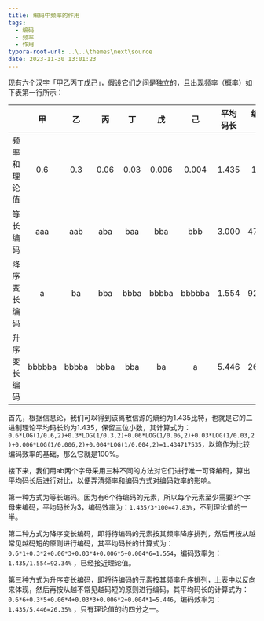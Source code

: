 ```yaml
---
title: 编码中频率的作用
tags:
  - 编码
  - 频率
  - 作用
typora-root-url: ..\..\themes\next\source
date: 2023-11-30 13:01:23
---
```


现有六个汉字「甲乙丙丁戊己」，假设它们之间是独立的，且出现频率（概率）如下表第一行所示：

<!--more-->

|              |   甲   |  乙   |  丙  |  丁  |  戊   |   己   | 平均码长 | 编码效率 |
| :----------: | :----: | :---: | :--: | :--: | :---: | :----: | :------: | :------: |
| 频率和理论值 |  0.6   |  0.3  | 0.06 | 0.03 | 0.006 | 0.004  |  1.435   |   100%   |
|   等长编码   |  aaa   |  aab  | aba  | baa  |  bba  |  bbb   |  3.000   |  47.83%  |
| 降序变长编码 |   a    |  ba   | bba  | bbba | bbbba | bbbbba |  1.554   |  92.34%  |
| 升序变长编码 | bbbbba | bbbba | bbba | bba  |  ba   |   a    |  5.446   |  26.35%  |

首先，根据信息论，我们可以得到该离散信源的熵约为1.435比特，也就是它的二进制理论平均码长约为1.435，保留三位小数，其计算式为：`0.6*LOG(1/0.6,2)+0.3*LOG(1/0.3,2)+0.06*LOG(1/0.06,2)+0.03*LOG(1/0.03,2)+0.006*LOG(1/0.006,2)+0.004*LOG(1/0.004,2)=1.434717535`，以熵作为比较编码效率的基础，那么它就是100%。

接下来，我们用ab两个字母采用三种不同的方法对它们进行唯一可译编码，算出平均码长后进行对比，以便弄清频率和编码方式对编码效率的影响。

第一种方式为等长编码。因为有6个待编码的元素，所以每个元素至少需要3个字母来编码，平均码长为3，编码效率为：`1.435/3*100=47.83%`，不到理论值的一半。

第二种方式为降序变长编码，即将待编码的元素按其频率降序排列，然后再按从越常见越码短的原则进行编码，其平均码长的计算式为：`0.6*1+0.3*2+0.06*3+0.03*4+0.006*5+0.004*6=1.554`，编码效率为：`1.435/1.554=92.34%` ，已经接近理论值。

第三种方式为升序变长编码，即将待编码的元素按其频率升序排列，上表中以反向来体现，然后再按从越不常见越码短的原则进行编码，其平均码长的计算式为：`0.6*6+0.3*5+0.06*4+0.03*3+0.006*2+0.004*1=5.446`，编码效率为：`1.435/5.446=26.35%` ，只有理论值的约四分之一。












